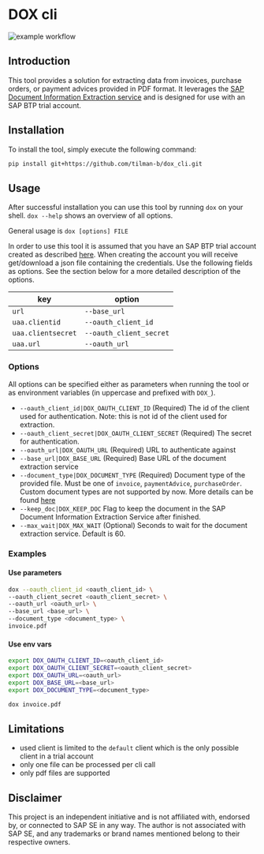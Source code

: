 # DOX cli
![example workflow](https://github.com/tilman-b/sap_dox_cli/actions/workflows/python-app.yml/badge.svg)

## Introduction
This tool provides a solution for extracting data from invoices, purchase orders, or payment advices provided in PDF format. 
It leverages the [SAP Document Information Extraction service](https://help.sap.com/docs/document-information-extraction/document-information-extraction/what-is-document-information-extraction) and is designed for use with an SAP BTP trial account.

## Installation
To install the tool, simply execute the following command:
```bash
pip install git+https://github.com/tilman-b/dox_cli.git
```

## Usage
After successful installation you can use this tool by running `dox` on your shell.
`dox --help` shows an overview of all options.

General usage is `dox [options] FILE`

In order to use this tool it is assumed that you have an SAP BTP trial account created as described [here](https://developers.sap.com/tutorials/hcp-create-trial-account.html).
When creating the account you will receive get/download a json file containing the credentials. 
Use the following fields as options. See the section below for a more detailed description of the options.

| key                | option                  |
|--------------------|-------------------------|
| `url`              | `--base_url`            |
| `uaa.clientid`     | `--oauth_client_id`     |
| `uaa.clientsecret` | `--oauth_client_secret` |
| `uaa.url`          | `--oauth_url`           |



### Options
All options can be specified either as parameters when running the tool or as environment variables (in uppercase and prefixed with `DOX_`).
 - `--oauth_client_id|DOX_OAUTH_CLIENT_ID` 
(Required) The id of the client used for authentication. 
Note: this is not id of the client used for extraction.
 - `--oauth_client_secret|DOX_OAUTH_CLIENT_SECRET` 
(Required) The secret for authentication.
 - `--oauth_url|DOX_OAUTH_URL` 
(Required) URL to authenticate against
 - `--base_url|DOX_BASE_URL`
(Required) Base URL of the document extraction service
 - `--document_type|DOX_DOCUMENT_TYPE`
(Required) Document type of the provided file. Must be one of `invoice`, `paymentAdvice`, `purchaseOrder`.
Custom document types are not supported by now. More details can be found [here](https://help.sap.com/docs/document-information-extraction/document-information-extraction/supported-document-types-and-file-formats)
 - `--keep_doc|DOX_KEEP_DOC`
Flag to keep the document in the SAP Document Information Extraction Service after finished.
 - `--max_wait|DOX_MAX_WAIT`
(Optional) Seconds to wait for the document extraction service. Default is 60.

### Examples

#### Use parameters

```bash
dox --oauth_client_id <oauth_client_id> \
--oauth_client_secret <oauth_client_secret> \
--oauth_url <oauth_url> \
--base_url <base_url> \
--document_type <document_type> \
invoice.pdf
```

#### Use env vars
```bash
export DOX_OAUTH_CLIENT_ID=<oauth_client_id>
export DOX_OAUTH_CLIENT_SECRET=<oauth_client_secret>
export DOX_OAUTH_URL=<oauth_url>
export DOX_BASE_URL=<base_url>
export DOX_DOCUMENT_TYPE=<document_type>

dox invoice.pdf
```


## Limitations
- used client is limited to the `default` client which is the only possible client in a trial account
- only one file can be processed per cli call
- only pdf files are supported

## Disclaimer
This project is an independent initiative and is not affiliated with, endorsed by, or connected to SAP SE in any way. The author is not associated with SAP SE, and any trademarks or brand names mentioned belong to their respective owners.